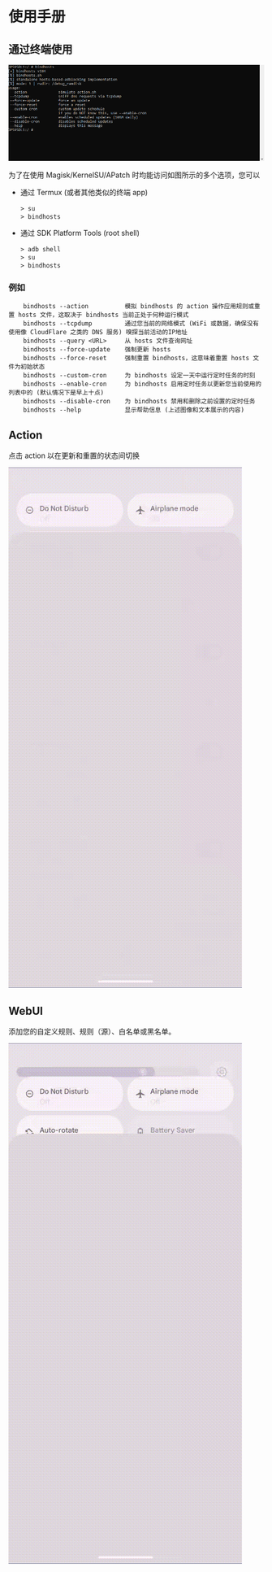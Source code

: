 # 使用手册

## 通过终端使用
![terminal_usage](screenshots/terminal_usage.png)

为了在使用 Magisk/KernelSU/APatch 时均能访问如图所示的多个选项，您可以
- 通过 Termux (或者其他类似的终端 app)
    ```shell
    > su
    > bindhosts
    ```

- 通过 SDK Platform Tools (root shell)
    ```shell
    > adb shell
    > su
    > bindhosts
    ```

### 例如
```
    bindhosts --action          模拟 bindhosts 的 action 操作应用规则或重置 hosts 文件，这取决于 bindhosts 当前正处于何种运行模式
    bindhosts --tcpdump         通过您当前的网络模式 (WiFi 或数据，确保没有使用像 CloudFlare 之类的 DNS 服务) 嗅探当前活动的IP地址
    bindhosts --query <URL>     从 hosts 文件查询网址
    bindhosts --force-update    强制更新 hosts
    bindhosts --force-reset     强制重置 bindhosts，这意味着重置 hosts 文件为初始状态
    bindhosts --custom-cron     为 bindhosts 设定一天中运行定时任务的时刻
    bindhosts --enable-cron     为 bindhosts 启用定时任务以更新您当前使用的列表中的 (默认情况下是早上十点)
    bindhosts --disable-cron    为 bindhosts 禁用和删除之前设置的定时任务
    bindhosts --help            显示帮助信息 (上述图像和文本展示的内容)
```

## Action
 点击 action 以在更新和重置的状态间切换
 
 ![manager_action](screenshots/manager_action.gif)

## WebUI
  添加您的自定义规则、规则（源）、白名单或黑名单。
 
 ![manager_action](screenshots/manager_webui.gif)

